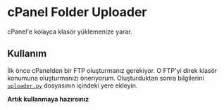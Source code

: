 # cPanel Folder Uploader
cPanel'e kolayca klasör yüklemenize yarar.

## Kullanım
İlk önce cPanelden bir FTP oluşturmanız gerekiyor. O FTP'yi direk klasör konumuna oluşturmanızı öneriyorum. Oluşturduktan sonra bilgilerini [`uploader.py`](https://github.com/tavuk-doner/cpanel-folder-uploader/blob/index/uploader.py) dosyasının içindeki yere ekleyin.

**Artık kullanmaya hazırsınız**
